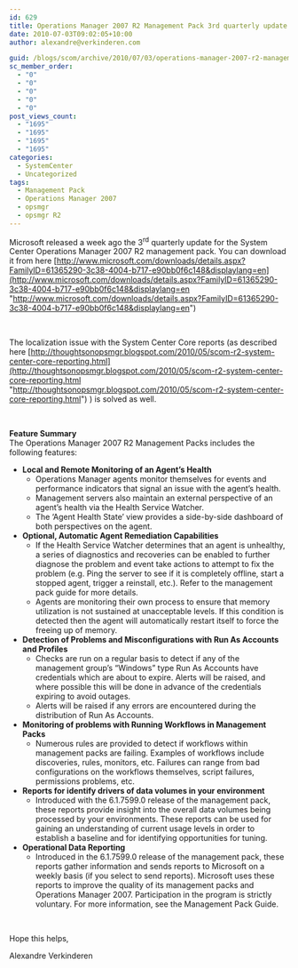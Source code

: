 ```yaml
---
id: 629
title: Operations Manager 2007 R2 Management Pack 3rd quarterly update
date: 2010-07-03T09:02:05+10:00
author: alexandre@verkinderen.com

guid: /blogs/scom/archive/2010/07/03/operations-manager-2007-r2-management-pack-3rd-quarterly-update.aspx
sc_member_order:
  - "0"
  - "0"
  - "0"
  - "0"
  - "0"
post_views_count:
  - "1695"
  - "1695"
  - "1695"
  - "1695"
categories:
  - SystemCenter
  - Uncategorized
tags:
  - Management Pack
  - Operations Manager 2007
  - opsmgr
  - opsmgr R2
---
```

Microsoft released a week ago the 3<sup>rd</sup> quarterly update for the System Center Operations Manager 2007 R2 management pack. You can download it from here [http://www.microsoft.com/downloads/details.aspx?FamilyID=61365290-3c38-4004-b717-e90bb0f6c148&displaylang=en](http://www.microsoft.com/downloads/details.aspx?FamilyID=61365290-3c38-4004-b717-e90bb0f6c148&displaylang=en "http://www.microsoft.com/downloads/details.aspx?FamilyID=61365290-3c38-4004-b717-e90bb0f6c148&displaylang=en")

&#160;

The localization issue with the System Center Core reports (as described here [http://thoughtsonopsmgr.blogspot.com/2010/05/scom-r2-system-center-core-reporting.html](http://thoughtsonopsmgr.blogspot.com/2010/05/scom-r2-system-center-core-reporting.html "http://thoughtsonopsmgr.blogspot.com/2010/05/scom-r2-system-center-core-reporting.html") ) is solved as well.

&#160;

**Feature Summary**  
The Operations Manager 2007 R2 Management Packs includes the following features:

  * **Local and Remote Monitoring of an Agent’s Health** 
      * Operations Manager agents monitor themselves for events and performance indicators that signal an issue with the agent’s health. 
      * Management servers also maintain an external perspective of an agent’s health via the Health Service Watcher. 
      * The ‘Agent Health State’ view provides a side-by-side dashboard of both perspectives on the agent. 
  * **Optional, Automatic Agent Remediation Capabilities** 
      * If the Health Service Watcher determines that an agent is unhealthy, a series of diagnostics and recoveries can be enabled to further diagnose the problem and event take actions to attempt to fix the problem (e.g. Ping the server to see if it is completely offline, start a stopped agent, trigger a reinstall, etc.). Refer to the management pack guide for more details. 
      * Agents are monitoring their own process to ensure that memory utilization is not sustained at unacceptable levels. If this condition is detected then the agent will automatically restart itself to force the freeing up of memory. 
  * **Detection of Problems and Misconfigurations with Run As Accounts and Profiles** 
      * Checks are run on a regular basis to detect if any of the management group’s “Windows” type Run As Accounts have credentials which are about to expire. Alerts will be raised, and where possible this will be done in advance of the credentials expiring to avoid outages. 
      * Alerts will be raised if any errors are encountered during the distribution of Run As Accounts. 
  * **Monitoring of problems with Running Workflows in Management Packs** 
      * Numerous rules are provided to detect if workflows within management packs are failing. Examples of workflows include discoveries, rules, monitors, etc. Failures can range from bad configurations on the workflows themselves, script failures, permissions problems, etc. 
  * **Reports for identify drivers of data volumes in your environment** 
      * Introduced with the 6.1.7599.0 release of the management pack, these reports provide insight into the overall data volumes being processed by your environments. These reports can be used for gaining an understanding of current usage levels in order to establish a baseline and for identifying opportunities for tuning. 
  * **Operational Data Reporting** 
      * Introduced in the 6.1.7599.0 release of the management pack, these reports gather information and sends reports to Microsoft on a weekly basis (if you select to send reports). Microsoft uses these reports to improve the quality of its management packs and Operations Manager 2007. Participation in the program is strictly voluntary. For more information, see the Management Pack Guide. 

&#160;

Hope this helps,

Alexandre Verkinderen
